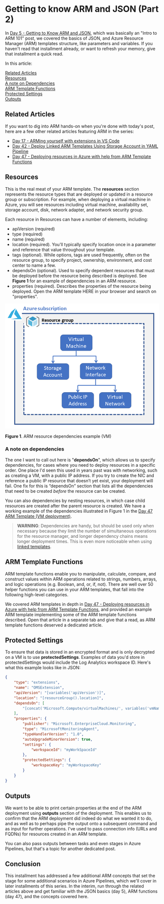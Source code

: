 # Getting to know ARM and JSON (Part 2)

In [Day 5 - Getting to Know ARM and JSON](https://github.com/starkfell/100DaysOfIaC/blob/master/articles/day.5.getting.to.know.arm.and.json.md), which was basically an "Intro to ARM 101" post, we covered the basics of JSON, and Azure Resource Manager (ARM) templates structure, like parameters and variables. If you haven't read that installment already, or want to refresh your memory, give that installment a quick read.

In this article:

[Related Articles](#related-articles) </br>
[Resources](#resources) </br>
[A note on Dependencies](#a-note-on-dependencies) </br>
[ARM Template Functions](#arm-template-functions) </br>
[Protected Settings](#) </br>
[Outputs](#) </br>

## Related Articles

If you want to dig into ARM hands-on when you're done with today's post, here are a few other related articles featuring ARM in the series:

- [Day 17 - ARMing yourself with extensions in VS Code](https://github.com/starkfell/100DaysOfIaC/blob/master/articles/day.17.arm.template.extensions.vs.code.md)
- [Day 42 - Deploy Linked ARM Templates Using Storage Account in YAML Pipeline](https://github.com/starkfell/100DaysOfIaC/blob/master/articles/day.42.deploy.nested.arm.templates.using.storage.accounts.in.yaml.pipeline.md)
- [Day 47 - Deploying resources in Azure with help from ARM Template Functions](https://github.com/starkfell/100DaysOfIaC/blob/master/articles/day.47.deploy.mult.res.arm.md)

## Resources

This is the real meat of your ARM template. The **resources** section represents the resource types that are deployed or updated in a resource group or subscription. For example, when deploying a virtual machine in Azure, you will see resources including virtual machine, availability set, storage account, disk, network adapter, and network security group.

Each resource in Resources can have a number of elements, including:

- apiVersion (required)
- type (required)
- name (required)
- location (required). You'll typically specify location once in a parameter and reference that value throughout your template.
- tags (optional). While options, tags are used frequently, often on the resource group, to specify project, ownership, environment, and cost center to name a few.
- dependsOn (optional). Used to specify dependent resources that must be deployed before the resource being described is deployed. See **Figure 1** for an example of dependencies in an ARM resource.
- properties (required). Describes the properties of the resource being deployed. Open the ARM template HERE in your browser and search on "properties".

![001](../images/day53/fig1.arm.vm.ex.png)

**Figure 1**. ARM resource dependencies example (VM)

### A note on dependencies

The one I want to call out here is "**dependsOn**", which allows us to specify dependencies, for cases where you need to deploy resources in a specific order. One place I'd seen this used in years past was with networking, such as creating a VM, with a public IP address. If you try to create the NIC and reference a public IP resource that doesn’t yet exist, your deployment will fail. One fix for this is “dependsOn” section that lists all the dependencies that need to be created *before* the resource can be created.

You can also dependencies by nesting resources, in which case child resources are created after the parent resource is created. We have a working example of the dependencies illustrated in Figure 1 in the [Day 47 ARM Template (VM deployment)](https://github.com/starkfell/100DaysOfIaC/blob/master/resources/day47/multi-vm-temp.json).

> **WARNING**: Dependencies are handy, but should be used only when necessary because they limit the number of simultaneous operations for the resource manager, and longer dependency chains means longer deployment times. This is even more noticeable when using [linked templates](https://docs.microsoft.com/en-us/azure/azure-resource-manager/resource-group-linked-templates).

## ARM Template Functions

ARM template functions enable you to manipulate, calculate, compare, and construct values within ARM operations related to strings, numbers, arrays, and logic operations (e.g. Boolean, and, or, if, not). There are well over 50 helper functions you can use in your ARM templates, that fall into the following high-level categories.

We covered ARM templates in depth in [Day 47 - Deploying resources in Azure with help from ARM Template Functions](https://github.com/starkfell/100DaysOfIaC/blob/master/articles/day.47.deploy.mult.res.arm.md), and provided an example ARM template implementing some of the ARM template functions described. Open that article in a separate tab and give that a read, as ARM template functions deserved a dedicated article.

## Protected Settings

To ensure that data is stored in an encrypted format and is only decrypted on a VM is to use **protectedSettings**. Examples of data you'd store in protectedSettings would include the Log Analytics workspace ID. Here's what this example looks like in JSON:

``` JSON
{
	"type": "extensions",
	"name": "OMSExtension",
	"apiVersion": "[variables('apiVersion')]",
	"location": "[resourceGroup().location]",
	"dependsOn": [
		"[concat('Microsoft.Compute/virtualMachines/', variables('vmName'))]"
	],
	"properties": {
		"publisher": "Microsoft.EnterpriseCloud.Monitoring",
		"type": "MicrosoftMonitoringAgent",
		"typeHandlerVersion": "1.0",
		"autoUpgradeMinorVersion": true,
		"settings": {
			"workspaceId": "myWorkSpaceId"
		},
		"protectedSettings": {
			"workspaceKey": "myWorkspaceKey"
		}
	}
}
```

## Outputs

We want to be able to print certain properties at the end of the ARM deployment using **outputs** section of the deployment. This enables us to confirm that the ARM deployment did indeed do what we wanted it to do, and as well as to perhaps pipe the output onto a subsequent command and as input for further operations. I've  used to pass connection info (URLs and FQDNs) for resources created in an ARM template.

You can also pass outputs between tasks and even stages in Azure Pipelines, but that's a topic for another dedicated post.

## Conclusion

This installment has addressed a few additional ARM concepts that set the stage for some additional scenarios in Azure Pipelines, which we'll cover in later installments of this series. In the interim, run through the related articles above and get familiar with the JSON basics (day 5), ARM functions (day 47), and the concepts covered here.
